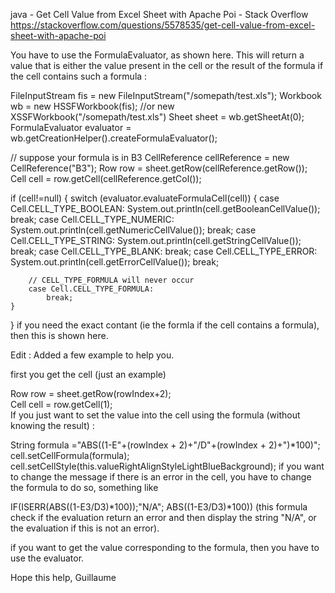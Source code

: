 java - Get Cell Value from Excel Sheet with Apache Poi - Stack Overflow https://stackoverflow.com/questions/5578535/get-cell-value-from-excel-sheet-with-apache-poi


You have to use the FormulaEvaluator, as shown here. This will return a value that is either the value present in the cell or the result of the formula if the cell contains such a formula :

FileInputStream fis = new FileInputStream("/somepath/test.xls");
Workbook wb = new HSSFWorkbook(fis); //or new XSSFWorkbook("/somepath/test.xls")
Sheet sheet = wb.getSheetAt(0);
FormulaEvaluator evaluator = wb.getCreationHelper().createFormulaEvaluator();

// suppose your formula is in B3
CellReference cellReference = new CellReference("B3"); 
Row row = sheet.getRow(cellReference.getRow());
Cell cell = row.getCell(cellReference.getCol()); 

if (cell!=null) {
    switch (evaluator.evaluateFormulaCell(cell)) {
        case Cell.CELL_TYPE_BOOLEAN:
            System.out.println(cell.getBooleanCellValue());
            break;
        case Cell.CELL_TYPE_NUMERIC:
            System.out.println(cell.getNumericCellValue());
            break;
        case Cell.CELL_TYPE_STRING:
            System.out.println(cell.getStringCellValue());
            break;
        case Cell.CELL_TYPE_BLANK:
            break;
        case Cell.CELL_TYPE_ERROR:
            System.out.println(cell.getErrorCellValue());
            break;

        // CELL_TYPE_FORMULA will never occur
        case Cell.CELL_TYPE_FORMULA: 
            break;
    }
}
if you need the exact contant (ie the formla if the cell contains a formula), then this is shown here.

Edit : Added a few example to help you.

first you get the cell (just an example)

Row row = sheet.getRow(rowIndex+2);    
Cell cell = row.getCell(1);   
If you just want to set the value into the cell using the formula (without knowing the result) :

 String formula ="ABS((1-E"+(rowIndex + 2)+"/D"+(rowIndex + 2)+")*100)";    
 cell.setCellFormula(formula);    
 cell.setCellStyle(this.valueRightAlignStyleLightBlueBackground);
if you want to change the message if there is an error in the cell, you have to change the formula to do so, something like

IF(ISERR(ABS((1-E3/D3)*100));"N/A"; ABS((1-E3/D3)*100))
(this formula check if the evaluation return an error and then display the string "N/A", or the evaluation if this is not an error).

if you want to get the value corresponding to the formula, then you have to use the evaluator.

Hope this help,
Guillaume